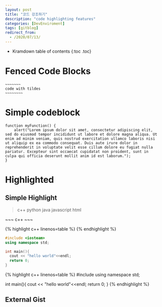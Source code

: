 ```yaml
---
layout: post
title: "코드 강조하기"
description: "code highlighting features"
categories: [DevEnviroment]
tags: [gitblog]
redirect_from:
  - /2020/07/13/
---
```


* Kramdown table of contents
{:toc .toc}

# Fenced Code Blocks

~~~~~~~~~~~~
~~~~~~~
code with tildes
~~~~~~~~
~~~~~~~~~~~~~~~~~~

# Simple codeblock

    function myFunction() {
        alert("Lorem ipsum dolor sit amet, consectetur adipiscing elit, sed do eiusmod tempor incididunt ut labore et dolore magna aliqua. Ut enim ad minim veniam, quis nostrud exercitation ullamco laboris nisi ut aliquip ex ea commodo consequat. Duis aute irure dolor in reprehenderit in voluptate velit esse cillum dolore eu fugiat nulla pariatur. Excepteur sint occaecat cupidatat non proident, sunt in culpa qui officia deserunt mollit anim id est laborum.");
    }


# Highlighted
## Simple Highlight

> c++ python java javascript html

<div>
~~~ c++
~~~
  
{% highlight c++ linenos=table %}
{% endhighlight %}
</div>

~~~ c++
#include <iosteam>
using namespace std;

int main(){
  cout << "hello world"<<endl;
  return 0;
}
~~~

{% highlight c++ linenos=table %}
#include <iosteam>
using namespace std;

int main(){
  cout << "hello world"<<endl;
  return 0;
}
{% endhighlight %}


## External Gist

<script src="https://gist.github.com/yizeng/9b871ad619e6dcdcc0545cac3101f361.js"></script>
